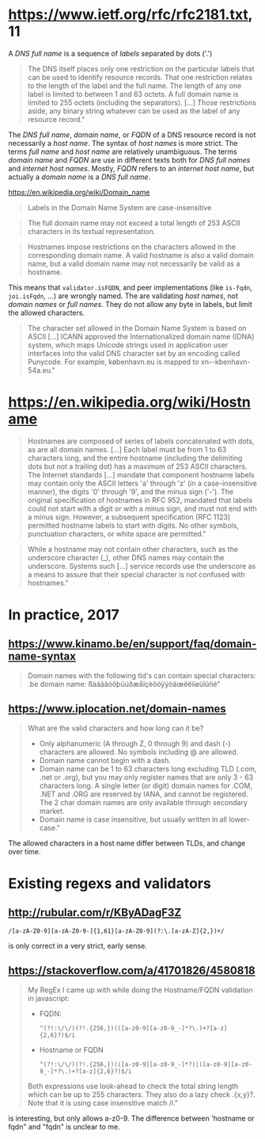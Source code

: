 # https://www.ietf.org/rfc/rfc2181.txt, 11

A _DNS full name_ is a sequence of _labels_ separated by dots ('.')

> The DNS itself places only one restriction on the particular labels that can be used to identify resource
> records.  That one restriction relates to the length of the label and the full name.  The length of any one
> label is limited to between 1 and 63 octets.  A full domain name is limited to 255 octets (including the
> separators). […] Those restrictions aside, any binary string whatever can be used as the label of any
> resource record."

The _DNS full name_,  _domain name_, or _FQDN_ of a DNS resource record is not necessarily a _host name_.
The syntax of _host names_ is more strict. The terms _full name_ and _host name_ are relatively unambiguous.
The terms _domain name_ and _FQDN_ are use in different texts both for _DNS full names_ and _internet host names_.
Mostly, _FQDN_ refers to an _internet host name_, but actually a _domain name_ is a _DNS full name_.

https://en.wikipedia.org/wiki/Domain_name

> Labels in the Domain Name System are case-insensitive


> The full domain name may not exceed a total length of 253 ASCII characters in its textual representation.


> Hostnames impose restrictions on the characters allowed in the corresponding domain name. A valid hostname
> is also a valid domain name, but a valid domain name may not necessarily be valid as a hostname.

This means that `validator.isFQDN`, and peer implementations (like `is-fqdn`, `joi.isFqdn`, …) are wrongly named.
The are validating _host names_, not _domain names_ or _full names_. They do not allow any byte in labels,
but limit the allowed characters.

> The character set allowed in the Domain Name System is based on ASCII […] ICANN approved the Internationalized
> domain name (IDNA) system, which maps Unicode strings used in application user interfaces into the valid DNS
> character set by an encoding called Punycode. For example, københavn.eu is mapped to xn--kbenhavn-54a.eu."

# https://en.wikipedia.org/wiki/Hostname

> Hostnames are composed of series of labels concatenated with dots, as are all domain names.  […] Each label
> must be from 1 to 63 characters long, and the entire hostname (including the delimiting dots but not a
> trailing dot) has a maximum of 253 ASCII characters.
> The Internet standards […] mandate that component hostname labels may contain only the ASCII letters
> 'a' through 'z' (in a case-insensitive manner), the digits '0' through '9', and the minus sign ('-').
> The original specification of hostnames in RFC 952, mandated that labels could not start with a digit or
> with a minus sign, and must not end with a minus sign. However, a subsequent specification (RFC 1123)
> permitted hostname labels to start with digits. No other symbols, punctuation characters, or white space
> are permitted."

> While a hostname may not contain other characters, such as the underscore character (_), other DNS names
> may contain the underscore. Systems such […] service records use the underscore as a means to assure that
> their special character is not confused with hostnames."

# In practice, 2017

## https://www.kinamo.be/en/support/faq/domain-name-syntax

> Domain names with the following tld's can contain special characters: .be domain name:
> ßàáâãóôþüúðæåïçèõöÿýòäœêëìíøùîûñé"

## https://www.iplocation.net/domain-names

> What are the valid characters and how long can it be?
>   - Only alphanumeric (A through Z, 0 through 9) and dash (-) characters are allowed. No symbols including @
>     are allowed.
>   - Domain name cannot begin with a dash.
>   - Domain name can be 1 to 63 characters long excluding TLD (.com, .net or .org), but you may only register
>     names that are only 3 - 63 characters long. A single letter (or digit) domain names for .COM, .NET and
>     .ORG are reserved by IANA, and cannot be registered. The 2 char domain names are only available through
>     secondary market.
>   - Domain name is case insensitive, but usually written in all lower-case."

The allowed characters in a host name differ between TLDs, and change over time.

# Existing regexs and validators

## http://rubular.com/r/KByADagF3Z

    /[a-zA-Z0-9][a-zA-Z0-9-]{1,61}[a-zA-Z0-9](?:\.[a-zA-Z]{2,})+/

is only correct in a very strict, early sense.

## https://stackoverflow.com/a/41701826/4580818

> My RegEx I came up with while doing the Hostname/FQDN validation in javascript:
>   - FQDN:
>
>         ^(?!:\/\/)(?!.{256,})(([a-z0-9][a-z0-9_-]*?\.)+?[a-z]{2,6}?)$/i
>   - Hostname or FQDN
>
>         ^(?!:\/\/)(?!.{256,})(([a-z0-9][a-z0-9_-]*?)|([a-z0-9][a-z0-9_-]*?\.)+?[a-z]{2,6}?)$/i
>
> Both expressions use look-ahead to check the total string length which can be up to 255 characters.
> They also do a lazy check .{x,y}?. Note that it is using case insensitive match /i."

is interesting, but only allows a-z0-9. The difference between 'hostname or fqdn" and "fqdn" is unclear
to me.
